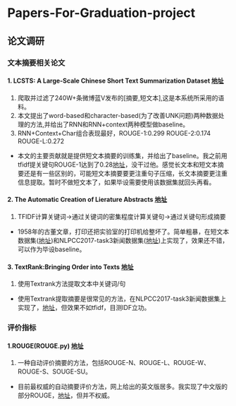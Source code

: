 # Papers-For-Graduation-project

## 论文调研

### 文本摘要相关论文

#### 1. LCSTS: A Large-Scale Chinese Short Text Summarization Dataset [地址](http://www.aclweb.org/website/anthology/D/D15/D15-1229.pdf)

1. 爬取并过滤了240W+条微博蓝V发布的[摘要,短文本],这是本系统所采用的语料。
2. 本文提出了word-based和character-based(为了改善UNK问题)两种数据处理的方法,并给出了RNN和RNN+context两种模型做baseline。
3. RNN+Context+Char组合表现最好，ROUGE-1:0.299 ROUGE-2:0.174 ROUGE-L:0.272

* 本文的主要贡献就是提供短文本摘要的训练集，并给出了baseline。我之前用tfidf提关键句ROUGE-1达到了0.28[地址](https://github.com/yangzhiye/Short-Text-Summarization)，没干过他。感觉长文本和短文本摘要还是有一些区别的，可能短文本摘要要更注重句子压缩，长文本摘要更注重信息提取。暂时不做短文本了，如果毕设需要使用该数据集就回头再看。

#### 2. The Automatic Creation of Lierature Abstracts [地址](http://courses.ischool.berkeley.edu/i256/f06/papers/luhn58.pdf)

1. TFIDF计算关键词->通过关键词的密集程度计算关键句->通过关键句形成摘要

* 1958年的古董文章，打印还把实验室的打印机给整坏了。简单粗暴，在短文本数据集([地址](https://github.com/yangzhiye/Short-Text-Summarization))和NLPCC2017-task3新闻数据集([地址](https://github.com/yangzhiye/NLPCC2017-task3))上实现了，效果还不错，可以作为毕设baseline。

#### 3. TextRank:Bringing Order into Texts [地址](http://www.aclweb.org/anthology/W/W04/W04-3252.pdf)

1. 使用Textrank方法提取文本中关键词/句

* 使用Textrank提取摘要是很常见的方法，在NLPCC2017-task3新闻数据集上实现了，[地址](https://github.com/yangzhiye/NLPCC2017-task3)，但效果不如tfidf，目测IDF立功。

### 评价指标

#### 1.ROUGE(ROUGE.py) [地址](http://www.aclweb.org/anthology/W04-1013)

1. 一种自动评价摘要的方法，包括ROUGE-N、ROUGE-L、ROUGE-W、ROUGE-S、SOUGE-SU。

* 目前最权威的自动摘要评价方法，网上给出的英文版居多。我实现了中文版的部分ROUGE，[地址](https://github.com/yangzhiye/NLPCC2017-task3/blob/master/ROUGE.py)，但并不权威。
